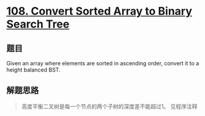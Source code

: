 # [108. Convert Sorted Array to Binary Search Tree](https://leetcode.com/problems/convert-sorted-array-to-binary-search-tree/)

## 题目
Given an array where elements are sorted in ascending order, convert it to a height balanced BST.

## 解题思路
> 高度平衡二叉树是每一个节点的两个子树的深度差不能超过1。
见程序注释